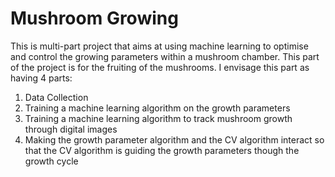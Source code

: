# Mushroom Growing
This is multi-part project that aims at using machine learning to 
optimise and control the growing parameters within a mushroom chamber. This 
part of the project is for the fruiting of the mushrooms. I envisage this 
part as having 4 parts:
1) Data Collection
2) Training a machine learning algorithm on the growth parameters
3) Training a machine learning algorithm to track mushroom growth 
through digital images
4) Making the growth parameter algorithm and the CV algorithm interact so that
the CV algorithm is guiding the growth parameters though the growth cycle
